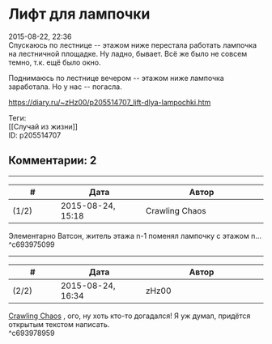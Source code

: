 Лифт для лампочки
=================

  
2015-08-22, 22:36  
 Спускаюсь по лестнице -- этажом ниже перестала работать лампочка на лестничной площадке. Ну ладно, бывает. Всё же было не совсем темно, т.к. ещё было окно.   
   
 Поднимаюсь по лестнице вечером -- этажом ниже лампочка заработала. Но у нас -- погасла.   
  
<https://diary.ru/~zHz00/p205514707_lift-dlya-lampochki.htm>  
  
Теги:  
[[Случай из жизни]]  
ID: p205514707  


Комментарии: 2
--------------

  


---



|         #         |              Дата              |                     Автор                     |           ID           |
| --- | --- | --- | --- |
| (1/2) | 2015-08-24, 15:18 | Crawling Chaos | c693975099 |

  
 Элементарно Ватсон, житель этажа n-1 поменял лампочку с этажом n...   
 ^c693975099

---



|         #         |              Дата              |                     Автор                     |           ID           |
| --- | --- | --- | --- |
| (2/2) | 2015-08-24, 16:34 | zHz00 | c693978959 |

  
  [Crawling Chaos](http://degozaru.diary.ru "de gozaru")  , ого, ну хоть кто-то догадался! Я уж думал, придётся открытым текстом написать.   
 ^c693978959